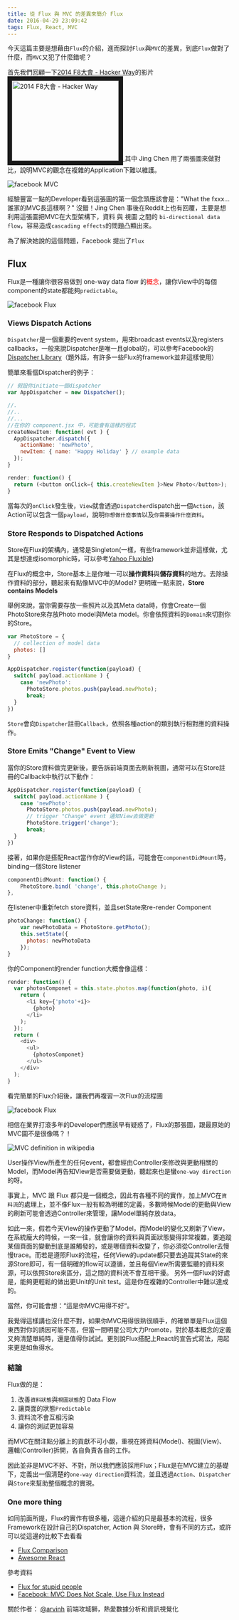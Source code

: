 ```yaml
---
title: 從 Flux 與 MVC 的差異來簡介 Flux
date: 2016-04-29 23:09:42
tags: Flux, React, MVC
---
```

今天這篇主要是想藉由`Flux`的介紹，進而探討`Flux`與`MVC`的差異，到底`Flux`做對了什麼，而`MVC`又犯了什麼錯呢？

首先我們回顧一下[2014 F8大會 - Hacker Way](https://www.youtube.com/watch?v=nYkdrAPrdcw)的影片
<a href="http://www.youtube.com/watch?feature=player_embedded&v=nYkdrAPrdcw" target="_blank">
<img src="http://img.youtube.com/vi/nYkdrAPrdcw/0.jpg" alt="2014 F8大會 - Hacker Way" width="240" height="180" border="10" />
</a>
其中 Jing Chen 用了兩張圖來做對比，說明MVC的觀念在複雜的Application下難以維護。

![facebook MVC](/img/arvinh/flux-react-mvc.png "facebook MVC")

經驗豐富一點的Developer看到這張圖的第一個念頭應該會是："What the fxxx... 誰家的MVC長這樣啊？" 沒錯！Jing Chen 事後在Reddit上也有回覆，主要是想利用這張圖把MVC在大型架構下，資料 與 視圖 之間的 `bi-directional data flow`，容易造成`cascading effects`的問題凸顯出來。

為了解決她說的這個問題，Facebook 提出了`Flux`

## Flux
Flux是一種讓你很容易做到 one-way data flow 的<span style="color:red">概念</span>，讓你View中的每個component的state都能夠`predictable`。

![facebook Flux](/img/arvinh/flux-react.png "facebook Flux")

### Views Dispatch Actions

`Dispatcher`是一個重要的event system，用來broadcast events以及registers callbacks，一般來說Dispatcher是唯一且global的，可以參考Facebook的[Dispatcher Library](https://github.com/facebook/flux/blob/master/src/Dispatcher.js)（題外話，有許多一些Flux的framework並非這樣使用）

簡單來看個Dispatcher的例子：

```js
// 假設你initiate一個dispatcher
var AppDispatcher = new Dispatcher();

//.
//..
//...
//在你的 component.jsx 中，可能會有這樣的程式
createNewItem: function( evt ) {
  AppDispatcher.dispatch({
    actionName: 'newPhoto',
    newItem: { name: 'Happy Holiday' } // example data
  });
}

render: function() {
  return (<button onClick={ this.createNewItem }>New Photo</button>);
}
```

當每次的`onClick`發生後，`View`就會透過`Dispatcher`dispatch出一個`Action`，該Action可以包含一個`payload`，說明`你想做什麼事情`以及`你需要操作什麼資料`。

### Store Responds to Dispatched Actions

Store在Flux的架構內，通常是Singleton(一樣，有些framework並非這樣做，尤其是想達成isomorphic時，可以參考[Yahoo Fluxible](http://fluxible.io/))

在Flux的概念中，Store基本上是你唯一可以**操作資料**與**儲存資料**的地方。去除操作資料的部分，聽起來有點像MVC中的Model? 更明確一點來說，**Store contains Models**

舉例來說，當你需要存放一些照片以及其Meta data時，你會Create一個PhotoStore來存放Photo model與Meta model。你會依照資料的`Domain`來切割你的Store。

```js
var PhotoStore = {
  // collection of model data
  photos: []
}

AppDispatcher.register(function(payload) {
  switch( payload.actionName ) {
    case 'newPhoto':
      PhotoStore.photos.push(payload.newPhoto);
      break;
  }
})
```

`Store`會向`Dispatcher`註冊`Callback`，依照各種action的類別執行相對應的資料操作。

### Store Emits "Change" Event to View

當你的Store資料做完更新後，要告訴前端頁面去刷新視圖，通常可以在Store註冊的Callback中執行以下動作：
```js
AppDispatcher.register(function(payload) {
  switch( payload.actionName ) {
    case 'newPhoto':
      PhotoStore.photos.push(payload.newPhoto);
      // trigger "Change" event 通知View去做更新
      PhotoStore.trigger('change');
      break;
  }
})
```

接著，如果你是搭配React當作你的View的話，可能會在`componentDidMount`時，binding一個Store listener

```js
componentDidMount: function() {  
    PhotoStore.bind( 'change', this.photoChange );
},
```

在listener中重新fetch store資料，並且setState來re-render Component

```js
photoChange: function() {  
    var newPhotoData = PhotoStore.getPhoto();
    this.setState({
      photos: newPhotoData
    });
}
```

你的Component的render function大概會像這樣：

```js
render: function() {
  var photosComponet = this.state.photos.map(function(photo, i){
    return (
      <li key={'photo'+i}>
        {photo}
      </li>
    );          
  });
  return (
    <div>
      <ul>
        {photosComponet}
      </ul>
    </div>
  );
}

```

看完簡單的Flux介紹後，讓我們再複習一次Flux的流程圖

![facebook Flux](/img/arvinh/flux-react.png "facebook Flux")

相信在業界打滾多年的Developer們應該早有疑惑了，Flux的那張圖，跟最原始的MVC圖不是很像嗎？！

![MVC definition in wikipedia](https://upload.wikimedia.org/wikipedia/commons/thumb/a/a0/MVC-Process.svg/500px-MVC-Process.svg.png "MVC definition in wikipedia")

User操作View所產生的任何event，都會經由Controller來修改與更動相關的Model，而Model再告知View是否需要做更動，聽起來也是蠻`one-way direction`的呀。

事實上，MVC 跟 Flux 都只是一個概念，因此有各種不同的實作，加上MVC在`資料流`的處理上，並不像Flux一般有較為明確的定義，多數時候Model的更動與View的刷新可能會透過Controller來管理，讓Model單純存放data。

如此一來，假若今天View的操作更動了Model，而Model的變化又刷新了View，在系統龐大的時候，一來一往，就會讓你的資料與頁面狀態變得非常複雜，要追蹤某個頁面的變動到底是誰觸發的，或是哪個資料改變了，你必須從Controller去慢慢trace。而若是遵照Flux的流程，任何View的update都只要去追蹤其State的來源Store即可，有一個明確的flow可以遵循，並且每個View所需要監聽的資料來源，可以依照Store來區分，這之間的資料流不會互相干擾。
另外一個Flux的好處是，能夠更輕鬆的做出更Unit的Unit test。這是你在複雜的Controller中難以達成的。

當然，你可能會想：“這是你MVC用得不好“。 

我覺得這樣講也沒什麼不對，如果你MVC用得很熟很順手，的確單單是Flux這個東西對你的誘因可能不高，但當一間明星公司大力Promote，對於基本概念的定義又夠清楚單純時，還是值得你試試。更別說Flux搭配上React的宣告式寫法，用起來更是如魚得水。

### 結論

Flux做的是：
1. 改善`資料狀態`與`視圖狀態`的 Data Flow
2. 讓頁面的狀態`Predictable`
3. 資料流不會互相污染
4. 讓你的測試更加容易

而MVC在關注點分離上的貢獻不可小覷，重視在將資料(Model)、視圖(View)、邏輯(Controller)拆開，各自負責各自的工作。

因此並非是MVC不好、不對，所以我們應該採用Flux；Flux是在MVC建立的基礎下，定義出一個清楚的`one-way direction`資料流，並且透過`Action`、`Dispatcher`與`Store`來幫助整個概念的實現。

### One more thing

如同前面所提，Flux的實作有很多種，這邊介紹的只是最基本的流程，很多Framework在設計自己的Dispatcher, Action 與 Store時，會有不同的方式，或許可以從這邊的比較下去看看
* [Flux Comparison](https://github.com/voronianski/flux-comparison)
* [Awesome React](https://github.com/enaqx/awesome-react)

參考資料
* [Flux for stupid people](http://blog.andrewray.me/flux-for-stupid-people/)
* [Facebook: MVC Does Not Scale, Use Flux Instead](http://www.infoq.com/news/2014/05/facebook-mvc-flux)


關於作者： 
[@arvinh](http://blog.arvinh.info/about/) 前端攻城獅，熱愛數據分析和資訊視覺化